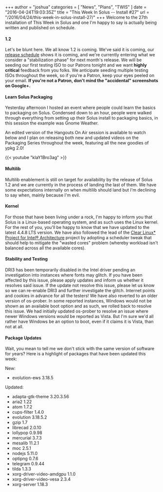 +++
author = "joshua"
categories = [
"News",
"Plans",
"TWIS"
]
date =  "2016-04-24T19:03:35Z"
title = "This Week In Solus -- Install #27"
url = "/2016/04/24/this-week-in-solus-install-27/"
+++ 
Welcome to the 27th installation of This Week in Solus and one I'm happy to say is actually being written and published on schedule. 

#### 1.2

Let's be blunt here. We all know 1.2 is coming. We've said it is coming, our [release schedule](https://solus-project.com/release-cycle/) shows it is coming, and we're currently entering what we consider a "stabilization phase" for next month's release.
We will be seeding our first testing ISO to our Patrons tonight and we want **highly critical** feedback from you folks. We anticipate seeding multiple testing ISOs throughout the week, so if you're a Patron, keep your eyes peeled on your email. 
**If you're not a Patron, don't mind the "accidental" screenshots on Google+.**

#### Learn Solus Packaging

Yesterday afternoon I hosted an event where people could learn the basics to packaging on Solus. Condensed down to an hour, people were walked through everything from setting up their Solus install to packaging basics, in this session the example was 
Gnome Weather.

An edited version of the Hangouts On Air session is available to watch below and I plan on releasing both new and updated videos on the Packaging Series throughout the week, featuring all the new goodies of ypkg 2.0!

{{< youtube "kIaY1Bro3ag" >}}

#### Multilib

Multilib enablement is still on target for availability by the release of Solus 1.2 and we are currently in the process of landing the last of them. We have some expectations internally on when multilib should land but I'm declining to say when, mainly because 
I'm evil.

#### Kernel

For those that have been living under a rock, I'm happy to inform you that Solus is a Linux-based operating system, and as such uses the Linux kernel. For the rest of you, you'll be happy to know that we have updated to the latest 4.4.8 LTS version. We 
have also followed the lead of the [Clear Linux* Project for Intel® Architecture](https://clearlinux.org/) project by adopting a 
scheduler tweak that should help to mitigate the "wasted cores" problem (whereby workload isn't balanced across all the available cores).

#### Stability and Testing

DRI3 has been temporarily disabled in the Intel driver pending an investigation into instances where fonts may glitch. If you have been affected by this issue, please apply updates and inform us whether it resolves said issue. If the update not resolve this 
issue, please let us know so we can re-enable DRI3 and further investigate the glitch. Internet points and cookies in advance for all the testers!
We have also reverted to an older version of os-prober. In some reported instances, Windows would not be shown as an available boot option and as such, we rolled back to resolve this issue. We had initially updated os-prober to resolve an issue where 
newer Windows versions would be reported as Vista. But I'm sure we'd all rather have Windows be an option to boot, even if it claims it is Vista, than not at all.

#### Package Updates
Wait, you mean to tell me we don't stick with the same version of software for years? Here is a highlight of packages that have been updated this week:

New:

- evolution-ews 3.18.5

Updated:

- adapta-gtk-theme 3.20.3.56
- aria2 1.22
- atom 1.7.2
- cups-filter 1.4.0
- evolution 3.18.5.2
- gzip 1.7
- librecad 2.0.10
- lollypop 0.9.98
- mercurial 3.7.3
- mesalib 11.2.1
- moc 2.5.1
- nodejs 5.11.0
- optipng 0.7.6
- telegram 0.9.44
- tilda 1.3.3
- xorg-driver-video-amdgpu 1.1.0
- xorg-driver-video-vesa 2.3.4
- xorg-server 1.18.3